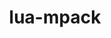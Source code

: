 ---
title: "lua-mpack"
layout: cache
categories: [package, develop]
meta: {"versions": ["1.0.9"], "compilers": ["gcc@=10.2.1", "gcc@=7.5.0"], "oss": ["centos7", "ubuntu18.04"], "platforms": ["linux"], "targets": ["x86_64_v3"], "stacks": ["developer-tools", "developer-tools-manylinux2014", "root"], "num_specs": 12, "num_specs_by_stack": {"root": 12, "developer-tools-manylinux2014": 6, "developer-tools": 6}}
spec_details: [{"hash": "wllywv2qrxtexymq3d2igdpbteaq3mh3", "compiler": "gcc@=10.2.1", "versions": ["1.0.9"], "os": "centos7", "platform": "linux", "target": "x86_64_v3", "variants": ["build_system=lua"], "stacks": ["root", "developer-tools-manylinux2014"], "size": "-", "tarball": "https://binaries.spack.io/develop/build_cache/linux-centos7-x86_64_v3/gcc-10.2.1/lua-mpack-1.0.9/linux-centos7-x86_64_v3-gcc-10.2.1-lua-mpack-1.0.9-wllywv2qrxtexymq3d2igdpbteaq3mh3.spack"}, {"hash": "eyzl22gafhz6zkjzcdhuwrhzwbltqejz", "compiler": "gcc@=10.2.1", "versions": ["1.0.9"], "os": "centos7", "platform": "linux", "target": "x86_64_v3", "variants": ["build_system=lua"], "stacks": ["root", "developer-tools-manylinux2014"], "size": "-", "tarball": "https://binaries.spack.io/develop/build_cache/linux-centos7-x86_64_v3/gcc-10.2.1/lua-mpack-1.0.9/linux-centos7-x86_64_v3-gcc-10.2.1-lua-mpack-1.0.9-eyzl22gafhz6zkjzcdhuwrhzwbltqejz.spack"}, {"hash": "my3ymwtrwybv62cypvdmni3bqcgso7pj", "compiler": "gcc@=10.2.1", "versions": ["1.0.9"], "os": "centos7", "platform": "linux", "target": "x86_64_v3", "variants": ["build_system=lua"], "stacks": ["root", "developer-tools-manylinux2014"], "size": "-", "tarball": "https://binaries.spack.io/develop/build_cache/linux-centos7-x86_64_v3/gcc-10.2.1/lua-mpack-1.0.9/linux-centos7-x86_64_v3-gcc-10.2.1-lua-mpack-1.0.9-my3ymwtrwybv62cypvdmni3bqcgso7pj.spack"}, {"hash": "g6uir4ax4sn4t34p2hgcoe5wmi2u63go", "compiler": "gcc@=10.2.1", "versions": ["1.0.9"], "os": "centos7", "platform": "linux", "target": "x86_64_v3", "variants": ["build_system=lua"], "stacks": ["root", "developer-tools-manylinux2014"], "size": "-", "tarball": "https://binaries.spack.io/develop/build_cache/linux-centos7-x86_64_v3/gcc-10.2.1/lua-mpack-1.0.9/linux-centos7-x86_64_v3-gcc-10.2.1-lua-mpack-1.0.9-g6uir4ax4sn4t34p2hgcoe5wmi2u63go.spack"}, {"hash": "z5vdalktei2ln4gmomdfx6pp46mzw6cl", "compiler": "gcc@=10.2.1", "versions": ["1.0.9"], "os": "centos7", "platform": "linux", "target": "x86_64_v3", "variants": ["build_system=lua"], "stacks": ["root", "developer-tools-manylinux2014"], "size": "-", "tarball": "https://binaries.spack.io/develop/build_cache/linux-centos7-x86_64_v3/gcc-10.2.1/lua-mpack-1.0.9/linux-centos7-x86_64_v3-gcc-10.2.1-lua-mpack-1.0.9-z5vdalktei2ln4gmomdfx6pp46mzw6cl.spack"}, {"hash": "izxuxczi7qerhev4ltef5lis2hh3t2me", "compiler": "gcc@=10.2.1", "versions": ["1.0.9"], "os": "centos7", "platform": "linux", "target": "x86_64_v3", "variants": ["build_system=lua"], "stacks": ["root", "developer-tools-manylinux2014"], "size": "-", "tarball": "https://binaries.spack.io/develop/build_cache/linux-centos7-x86_64_v3/gcc-10.2.1/lua-mpack-1.0.9/linux-centos7-x86_64_v3-gcc-10.2.1-lua-mpack-1.0.9-izxuxczi7qerhev4ltef5lis2hh3t2me.spack"}, {"hash": "3h2e3l4crml5jtgcli3er2eo3i72gifa", "compiler": "gcc@=7.5.0", "versions": ["1.0.9"], "os": "ubuntu18.04", "platform": "linux", "target": "x86_64_v3", "variants": ["build_system=lua"], "stacks": ["developer-tools", "root"], "size": "-", "tarball": "https://binaries.spack.io/develop/build_cache/linux-ubuntu18.04-x86_64_v3/gcc-7.5.0/lua-mpack-1.0.9/linux-ubuntu18.04-x86_64_v3-gcc-7.5.0-lua-mpack-1.0.9-3h2e3l4crml5jtgcli3er2eo3i72gifa.spack"}, {"hash": "bcarfal5bwmaadsidxxlyaeno3y5ecbv", "compiler": "gcc@=7.5.0", "versions": ["1.0.9"], "os": "ubuntu18.04", "platform": "linux", "target": "x86_64_v3", "variants": ["build_system=lua"], "stacks": ["developer-tools", "root"], "size": "-", "tarball": "https://binaries.spack.io/develop/build_cache/linux-ubuntu18.04-x86_64_v3/gcc-7.5.0/lua-mpack-1.0.9/linux-ubuntu18.04-x86_64_v3-gcc-7.5.0-lua-mpack-1.0.9-bcarfal5bwmaadsidxxlyaeno3y5ecbv.spack"}, {"hash": "fka5r52hjipnzaabqkrgmukfi533cmpf", "compiler": "gcc@=7.5.0", "versions": ["1.0.9"], "os": "ubuntu18.04", "platform": "linux", "target": "x86_64_v3", "variants": ["build_system=lua"], "stacks": ["developer-tools", "root"], "size": "-", "tarball": "https://binaries.spack.io/develop/build_cache/linux-ubuntu18.04-x86_64_v3/gcc-7.5.0/lua-mpack-1.0.9/linux-ubuntu18.04-x86_64_v3-gcc-7.5.0-lua-mpack-1.0.9-fka5r52hjipnzaabqkrgmukfi533cmpf.spack"}, {"hash": "lqv4zppjilvbojaer65cxyr47z5qy3uo", "compiler": "gcc@=7.5.0", "versions": ["1.0.9"], "os": "ubuntu18.04", "platform": "linux", "target": "x86_64_v3", "variants": ["build_system=lua"], "stacks": ["developer-tools", "root"], "size": "-", "tarball": "https://binaries.spack.io/develop/build_cache/linux-ubuntu18.04-x86_64_v3/gcc-7.5.0/lua-mpack-1.0.9/linux-ubuntu18.04-x86_64_v3-gcc-7.5.0-lua-mpack-1.0.9-lqv4zppjilvbojaer65cxyr47z5qy3uo.spack"}, {"hash": "7vxrodea66gceyoznc6danq4p6uv3yzx", "compiler": "gcc@=7.5.0", "versions": ["1.0.9"], "os": "ubuntu18.04", "platform": "linux", "target": "x86_64_v3", "variants": ["build_system=lua"], "stacks": ["developer-tools", "root"], "size": "-", "tarball": "https://binaries.spack.io/develop/build_cache/linux-ubuntu18.04-x86_64_v3/gcc-7.5.0/lua-mpack-1.0.9/linux-ubuntu18.04-x86_64_v3-gcc-7.5.0-lua-mpack-1.0.9-7vxrodea66gceyoznc6danq4p6uv3yzx.spack"}, {"hash": "tfjqlikc65goaginbocy5qfvgvoqjpva", "compiler": "gcc@=7.5.0", "versions": ["1.0.9"], "os": "ubuntu18.04", "platform": "linux", "target": "x86_64_v3", "variants": ["build_system=lua"], "stacks": ["developer-tools", "root"], "size": "-", "tarball": "https://binaries.spack.io/develop/build_cache/linux-ubuntu18.04-x86_64_v3/gcc-7.5.0/lua-mpack-1.0.9/linux-ubuntu18.04-x86_64_v3-gcc-7.5.0-lua-mpack-1.0.9-tfjqlikc65goaginbocy5qfvgvoqjpva.spack"}]
---